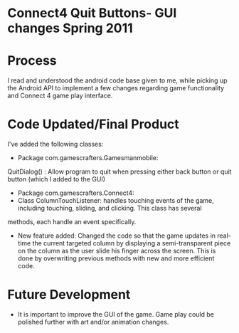 Connect4 Quit Buttons- GUI changes Spring 2011
==============================================

Process
=======

I read and understood the android code base given to me, while picking up the Android API to implement a few changes regarding game functionality and Connect 4 game play interface.

Code Updated/Final Product
==========================

I've added the following classes:

-   Package com.gamescrafters.Gamesmanmobile:

QuitDialog() : Allow program to quit when pressing either back button or quit button (which I added to the GUI)

-   Package com.gamescrafters.Connect4:
-   Class ColumnTouchListener: handles touching events of the game, including touching, sliding, and clicking. This class has several

methods, each handle an event specifically.

-   New feature added: Changed the code so that the game updates in real-time the current targeted column by displaying a semi-transparent piece on the column as the user slide his finger across the screen. This is done by overwriting previous methods with new and more efficient code.

Future Development
==================

-   It is important to improve the GUI of the game. Game play could be polished further with art and/or animation changes.

